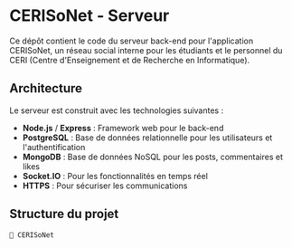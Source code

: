 # CERISoNet - Serveur

Ce dépôt contient le code du serveur back-end pour l'application CERISoNet, un réseau social interne pour les étudiants et le personnel du CERI (Centre d'Enseignement et de Recherche en Informatique).

## Architecture

Le serveur est construit avec les technologies suivantes :

- **Node.js** / **Express** : Framework web pour le back-end
- **PostgreSQL** : Base de données relationnelle pour les utilisateurs et l'authentification
- **MongoDB** : Base de données NoSQL pour les posts, commentaires et likes
- **Socket.IO** : Pour les fonctionnalités en temps réel
- **HTTPS** : Pour sécuriser les communications

## Structure du projet

```
📁 CERISoNet